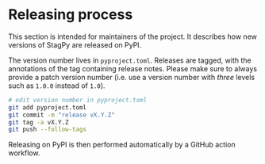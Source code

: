 Releasing process
=================

This section is intended for maintainers of the project. It describes how new
versions of StagPy are released on PyPI.

The version number lives in `pyproject.toml`. Releases are tagged, with the
annotations of the tag containing release notes.
Please make sure to always provide a patch version number (i.e. use a version
number with *three* levels such as `1.0.0` instead of `1.0`).

```sh title="shell"
# edit version number in pyproject.toml
git add pyproject.toml
git commit -m "release vX.Y.Z"
git tag -a vX.Y.Z
git push --follow-tags
```

Releasing on PyPI is then performed automatically by a GitHub action workflow.
